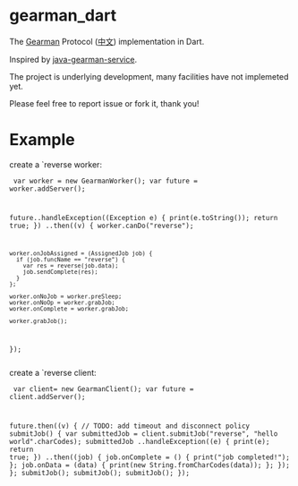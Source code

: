 gearman_dart
============
The [Gearman](http://gearman.org/) Protocol ([中文](https://github.com/AndrewTsao/gearman_dart/blob/master/gearman_protocol.txt)) implementation in Dart.

Inspired by [java-gearman-service](http://code.google.com/p/java-gearman-service/).

The project is underlying development, many facilities have not implemeted yet.

Please feel free to report issue or fork it, thank you!

Example
=======

create a `reverse worker:

<code><pre>
  var worker = new GearmanWorker();
  var future = worker.addServer();
  
  future..handleException((Exception e) {
    print(e.toString());
    return true;
  })
  ..then((v) {
    worker.canDo("reverse");
    
    worker.onJobAssigned = (AssignedJob job) {
      if (job.funcName == "reverse") {
        var res = reverse(job.data);
        job.sendComplete(res);
      }
    };
    
    worker.onNoJob = worker.preSleep;
    worker.onNoOp = worker.grabJob;
    worker.onComplete = worker.grabJob;
    
    worker.grabJob();
  });
</pre></code>

create a `reverse client:

<code><pre>
  var client= new GearmanClient();
  var future = client.addServer();
  
  future.then((v) {
    // TODO: add timeout and disconnect policy
    submitJob() {
      var submittedJob = client.submitJob("reverse", "hello world".charCodes);
      submittedJob
        ..handleException((e) {
          print(e);
          return true;
        })
        ..then((job) {
          job.onComplete = () {
            print("job completed!");
          };
          job.onData = (data) {
            print(new String.fromCharCodes(data));
          };
      });
    };
    submitJob();
    submitJob();
    submitJob();
  });
</pre></code>
